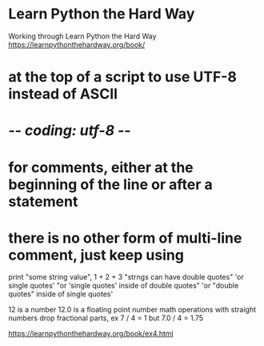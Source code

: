 # Learn Python the Hard Way
Working through Learn Python the Hard Way
https://learnpythonthehardway.org/book/

# at the top of a script to use UTF-8 instead of ASCII
# -*- coding: utf-8 -*-

# for comments, either at the beginning of the line or after a statement
# there is no other form of multi-line comment, just keep using #

print "some string value", 1 + 2 + 3
"strngs can have double quotes"
'or single quotes'
"or 'single quotes' inside of double quotes"
'or "double quotes" inside of single quotes'

12 is a number
12.0 is a floating point number
math operations with straight numbers drop fractional parts, ex 7 / 4 = 1 but 7.0 / 4 = 1.75

https://learnpythonthehardway.org/book/ex4.html
